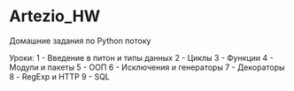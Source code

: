 # Artezio_HW
Домашние задания по Python потоку

Уроки:
1 - Введение в питон и типы данных
2 - Циклы
3 - Функции
4 - Модули и пакеты
5 - ООП
6 - Исключения и генераторы
7 - Декораторы
8 - RegExp и HTTP
9 - SQL
